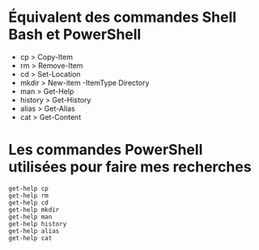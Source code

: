 # Équivalent des commandes Shell Bash et PowerShell  

* cp > Copy-Item  
* rm > Remove-Item  
* cd > Set-Location  
* mkdir > New-item -ItemType Directory  
* man > Get-Help  
* history > Get-History  
* alias > Get-Alias  
* cat > Get-Content


# Les commandes PowerShell  utilisées pour faire mes recherches  
`get-help cp`  
`get-help rm`  
`get-help cd`  
`get-help mkdir`  
`get-help man`  
`get-help history`  
`get-help alias`  
`get-help cat`  
